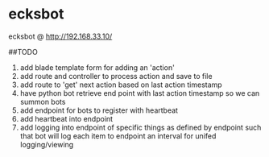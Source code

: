 # ecksbot
ecksbot @ http://192.168.33.10/

##TODO
1. add blade template form for adding an 'action'
2. add route and controller to process action and save to file
3. add route to 'get' next action based on last action timestamp
4. have python bot retrieve end point with last action timestamp so we can summon bots
5. add endpoint for bots to register with heartbeat
6. add heartbeat into endpoint
7. add logging into endpoint of specific things as defined by endpoint such that bot will log each item to endpoint an interval for unifed logging/viewing
